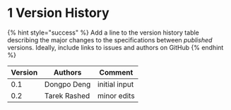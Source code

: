 # 1 Version History

{% hint style="success" %}
Add a line to the version history table describing the major changes to the specifications between _published_ versions. Ideally, include links to issues and authors on GitHub
{% endhint %}

| Version | Authors      | Comment       |
| ------- | ------------ | ------------- |
| 0.1     | Dongpo Deng  | initial input |
| 0.2     | Tarek Rashed | minor edits   |
